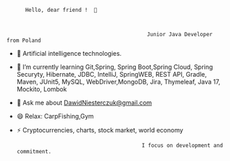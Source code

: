                     
		    
		  Hello, dear friend !  👋
		    
		    

                                                 Junior Java Developer from Poland



* 🔭 Artificial intelligence technologies.
* 🌱 I’m currently learning  Git,Spring, Spring Boot,Spring Cloud, Spring Securyty, Hibernate, JDBC, IntelliJ, SpringWEB, REST API, Gradle, Maven, JUnit5, MySQL, WebDriver,MongoDB, Jira, Thymeleaf, Java 17, Mockito, Lombok
* 💬 Ask me about DawidNiesterczuk@gmail.com
* 😄 Relax: CarpFishing,Gym
* ⚡ Cryptocurrencies, charts, stock market, world economy

           
	                                          I focus on development and commitment.
   
